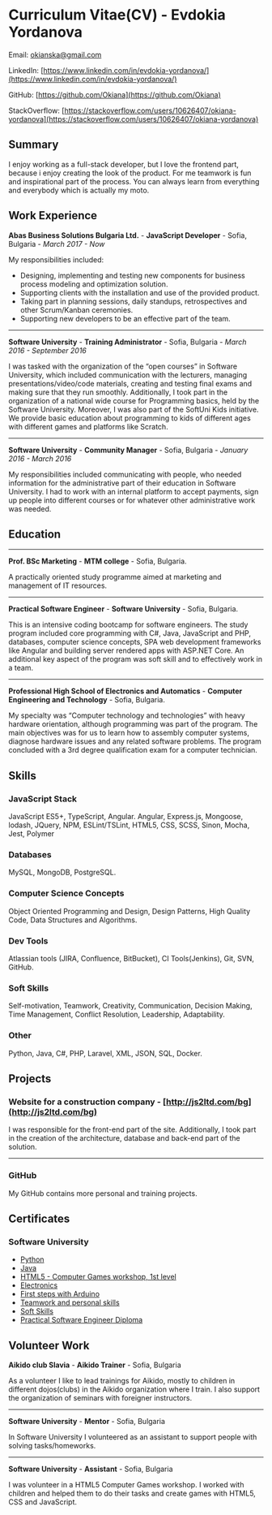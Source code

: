 # Curriculum Vitae(CV) - Evdokia Yordanova

Email: okianska@gmail.com

LinkedIn: [https://www.linkedin.com/in/evdokia-yordanova/](https://www.linkedin.com/in/evdokia-yordanova/)

GitHub: [https://github.com/Okiana](https://github.com/Okiana)

StackOverflow: [https://stackoverflow.com/users/10626407/okiana-yordanova](https://stackoverflow.com/users/10626407/okiana-yordanova)

## Summary

I enjoy working as a full-stack developer, but I love the frontend part, because i enjoy creating the look of the product. For me teamwork is fun and inspirational part of the process. You can always learn from everything and everybody which is actually my moto.  

## Work Experience

**Abas Business Solutions Bulgaria Ltd.** - **JavaScript Developer** - Sofia, Bulgaria - _March 2017 - Now_

My responsibilities included:

- Designing, implementing and testing new components for business process modeling and optimization solution.
- Supporting clients with the installation and use of the provided product.
- Taking part in planning sessions, daily standups, retrospectives and other Scrum/Kanban ceremonies.
- Supporting new developers to be an effective part of the team.

---
**Software University** - **Training Administrator** - Sofia, Bulgaria - _March 2016 - September 2016_

I was tasked with the organization of the “open courses” in Software University, which included communication with the lecturers, managing presentations/video/code materials, creating and testing final exams and making sure that they run smoothly.
Additionally, I took part in the organization of a national wide course for Programming basics, held by the Software University.
Moreover, I was also part of the SoftUni Kids initiative. We provide basic education about programming to kids of different ages with different games and platforms like Scratch.

---

**Software University** - **Community Manager** - Sofia, Bulgaria - _January 2016 - March 2016_

My responsibilities included communicating with people, who needed information for the administrative part of their education in Software University. I had to work with an internal platform to accept payments, sign up people into different courses or for whatever other administrative work was needed.

## Education

---
**Prof. BSc Marketing** - **MTM college** - Sofia, Bulgaria.

A practically oriented study programme aimed at marketing and management of IT resources.

---

**Practical Software Engineer** - **Software University** - Sofia, Bulgaria.

This is an intensive coding bootcamp for software engineers. The study program included core programming with C#, Java, JavaScript and PHP, databases, computer science concepts, SPA web development frameworks like Angular and building server rendered apps with ASP.NET Core.
An additional key aspect of the program was soft skill and to effectively work in a team.

---

**Professional High School of Electronics and Automatics** - **Computer Engineering and Technology** - Sofia, Bulgaria.

My specialty was “Computer technology and technologies” with heavy hardware orientation, although programming was part of the program. The main objectives was for us to learn how to assembly computer systems, diagnose hardware issues and any related software problems. The program concluded with a 3rd degree qualification exam for a computer technician.

## Skills

### JavaScript Stack

JavaScript ES5+, TypeScript, Angular. Angular, Express.js, Mongoose, lodash, JQuery, NPM, ESLint/TSLint, HTML5, CSS, SCSS, Sinon, Mocha, Jest, Polymer

### Databases

MySQL, MongoDB, PostgreSQL.

### Computer Science Concepts

Object Oriented Programming and Design, Design Patterns, High Quality Code, Data Structures and Algorithms.

### Dev Tools

Atlassian tools (JIRA, Confluence, BitBucket), CI Tools(Jenkins), Git, SVN, GitHub.

### Soft Skills

Self-motivation, Teamwork, Creativity, Communication, Decision Making, Time Management, Conflict Resolution, Leadership, Adaptability.

### Other

Python, Java, C#, PHP, Laravel, XML, JSON, SQL, Docker.

## Projects

### Website for a construction company - [http://js2ltd.com/bg](http://js2ltd.com/bg)

I was responsible for the front-end part of the site. Additionally, I took part in the creation of the architecture, database and back-end part of the solution.

---

### GitHub

My GitHub contains more personal and training projects.

## Certificates

### Software University

- [Python](https://softuni.bg/certificates/details/13007/05640288)
- [Java](https://softuni.bg/certificates/details/4534/3bb79074)
- [HTML5 - Computer Games workshop, 1st level](https://softuni.bg/certificates/details/7826/d73d0e9a)
- [Electronics](https://softuni.bg/certificates/details/13841/aadd9a3e)
- [First steps with Arduino](https://softuni.bg/certificates/details/6337/8ad5450b)
- [Teamwork and personal skills](https://softuni.bg/certificates/details/5534/464d4f16)
- [Soft Skills](https://softuni.bg/certificates/details/8069/5ea2234a)
- [Practical Software Engineer Diploma](https://softuni.bg/certificates/details/15870/ef2a0e72)

## Volunteer Work

**Aikido club Slavia** - **Aikido Trainer** - Sofia, Bulgaria

As a volunteer I like to lead trainings for Aikido, mostly to children in different dojos(clubs) in the Aikido organization where I train. I also support the organization of seminars with foreigner instructors.

---
**Software University** - **Mentor** - Sofia, Bulgaria

In Software University I volunteered as an assistant to support people with solving tasks/homeworks.

---
**Software University** - **Assistant** - Sofia, Bulgaria

I was volunteer in a HTML5 Computer Games workshop. I worked with children and helped them to do their tasks and create games with HTML5, CSS and JavaScript.
